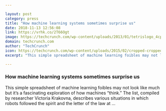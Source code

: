 ```yaml
---

layout: post
category: press
title: "How machine learning systems sometimes surprise us"
date: 2018-11-13 12:56:08
link: https://vrhk.co/2T66Ogt
image: https://techcrunch.com/wp-content/uploads/2013/01/tetrislogo_4cprocess_r.gif?w=550
domain: techcrunch.com
author: "TechCrunch"
icon: https://techcrunch.com/wp-content/uploads/2015/02/cropped-cropped-favicon-gradient.png?w=180
excerpt: "This simple spreadsheet of machine learning foibles may not look like much but it’s a fascinating exploration of how machines “think.” The list, compiled by researcher Victoria Krakovna, describes various situations in which robots followed the spirit and the letter of the law at …"

---
```


### How machine learning systems sometimes surprise us

This simple spreadsheet of machine learning foibles may not look like much but it’s a fascinating exploration of how machines “think.” The list, compiled by researcher Victoria Krakovna, describes various situations in which robots followed the spirit and the letter of the law at …